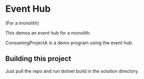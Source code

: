 # Event Hub

(For a monolith)

This demos an event hub for a monolith. 

ConsumingProjectA is a demo program using the event hub. 

## Building this project

Just pull the repo and run dotnet build in the solution directory. 